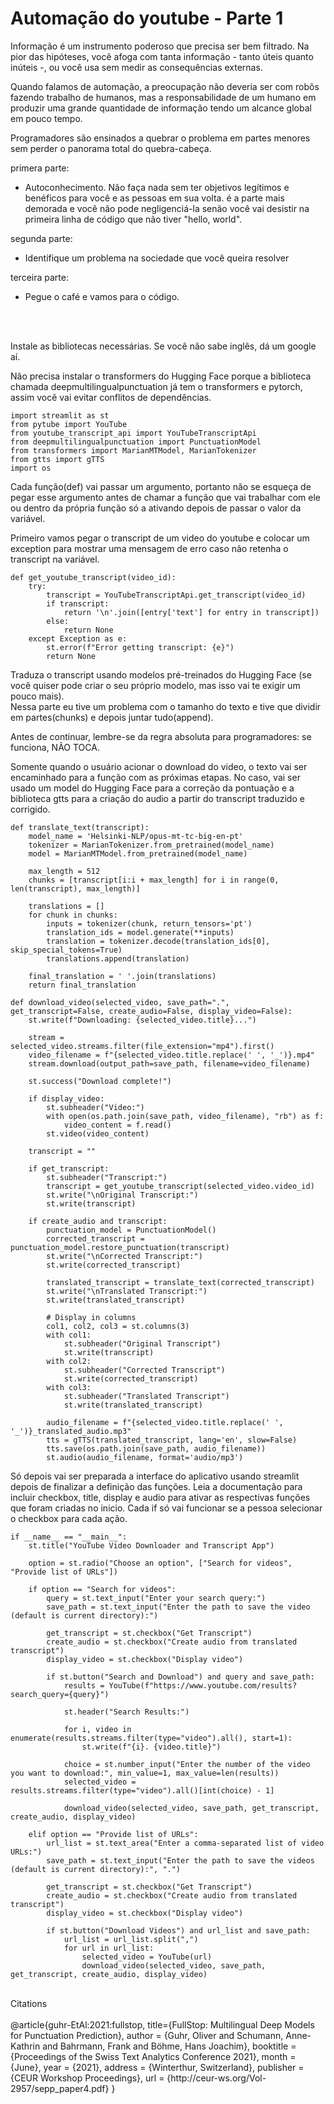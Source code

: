 # Automação do youtube - Parte 1

Informação é um instrumento poderoso que precisa ser bem filtrado. 
Na pior das hipóteses, você afoga com tanta informação - tanto úteis quanto inúteis -,
ou você usa sem medir as consequências externas.  

Quando falamos de automação, a preocupação não deveria ser com robôs fazendo trabalho de humanos,
mas a responsabilidade de um humano em produzir uma grande quantidade de informação tendo um alcance global em pouco tempo.

Programadores são ensinados a quebrar o problema em partes menores sem perder o panorama total do quebra-cabeça.

primera parte:
- Autoconhecimento. Não faça nada sem ter objetivos legítimos e benéficos para você e as pessoas em sua volta.
é a parte mais demorada e você não pode negligenciá-la senão você vai desistir na primeira linha de código que não tiver "hello, world".

segunda parte:
- Identifique um problema na sociedade que você queira resolver


terceira parte:
- Pegue o café e vamos para o código.
<br />
<br />


Instale as bibliotecas necessárias. Se você não sabe inglês, dá um google aí.

Não precisa instalar o transformers do Hugging Face porque a biblioteca chamada deepmultilingualpunctuation
já tem o transformers e pytorch, assim você vai evitar conflitos de dependências.




```
import streamlit as st
from pytube import YouTube
from youtube_transcript_api import YouTubeTranscriptApi
from deepmultilingualpunctuation import PunctuationModel
from transformers import MarianMTModel, MarianTokenizer
from gtts import gTTS
import os
```

Cada função(def) vai passar um argumento, portanto não se esqueça de pegar esse argumento antes de chamar a função 
que vai trabalhar com ele ou dentro da própria função só a ativando depois de passar o valor da variável.

Primeiro vamos pegar o transcript de um video do youtube e colocar um exception para mostrar uma mensagem de erro caso não retenha o transcript na variável.


```
def get_youtube_transcript(video_id):
    try:
        transcript = YouTubeTranscriptApi.get_transcript(video_id)
        if transcript:
            return '\n'.join([entry['text'] for entry in transcript])
        else:
            return None
    except Exception as e:
        st.error(f"Error getting transcript: {e}")
        return None
```

Traduza o transcript usando modelos pré-treinados do Hugging Face (se você quiser pode criar o seu próprio modelo, mas isso vai te exigir um pouco mais).<br />
Nessa parte eu tive um problema com o tamanho do texto e tive que dividir em partes(chunks) e depois juntar tudo(append).

Antes de continuar, lembre-se da regra absoluta para programadores: se funciona, NÃO TOCA.

Somente quando o usuário acionar o download do video, o texto vai ser encaminhado para a função com as próximas etapas.
No caso, vai ser usado um model do Hugging Face para a correção da pontuação e a biblioteca gtts para a criação do audio a partir do transcript traduzido e corrigido.


```
def translate_text(transcript):
    model_name = 'Helsinki-NLP/opus-mt-tc-big-en-pt'
    tokenizer = MarianTokenizer.from_pretrained(model_name)
    model = MarianMTModel.from_pretrained(model_name)

    max_length = 512
    chunks = [transcript[i:i + max_length] for i in range(0, len(transcript), max_length)]

    translations = []
    for chunk in chunks:
        inputs = tokenizer(chunk, return_tensors='pt')
        translation_ids = model.generate(**inputs)
        translation = tokenizer.decode(translation_ids[0], skip_special_tokens=True)
        translations.append(translation)

    final_translation = ' '.join(translations)
    return final_translation
```


```
def download_video(selected_video, save_path=".", get_transcript=False, create_audio=False, display_video=False):
    st.write(f"Downloading: {selected_video.title}...")
    
    stream = selected_video.streams.filter(file_extension="mp4").first()
    video_filename = f"{selected_video.title.replace(' ', '_')}.mp4"
    stream.download(output_path=save_path, filename=video_filename)

    st.success("Download complete!")

    if display_video:
        st.subheader("Video:")
        with open(os.path.join(save_path, video_filename), "rb") as f:
            video_content = f.read()
        st.video(video_content)

    transcript = ""

    if get_transcript:
        st.subheader("Transcript:")
        transcript = get_youtube_transcript(selected_video.video_id)
        st.write("\nOriginal Transcript:")
        st.write(transcript)

    if create_audio and transcript:
        punctuation_model = PunctuationModel()
        corrected_transcript = punctuation_model.restore_punctuation(transcript)
        st.write("\nCorrected Transcript:")
        st.write(corrected_transcript)

        translated_transcript = translate_text(corrected_transcript)
        st.write("\nTranslated Transcript:")
        st.write(translated_transcript)

        # Display in columns
        col1, col2, col3 = st.columns(3)
        with col1:
            st.subheader("Original Transcript")
            st.write(transcript)
        with col2:
            st.subheader("Corrected Transcript")
            st.write(corrected_transcript)
        with col3:
            st.subheader("Translated Transcript")
            st.write(translated_transcript)

        audio_filename = f"{selected_video.title.replace(' ', '_')}_translated_audio.mp3"
        tts = gTTS(translated_transcript, lang='en', slow=False)
        tts.save(os.path.join(save_path, audio_filename))
        st.audio(audio_filename, format='audio/mp3')
```


Só depois vai ser preparada a interface do aplicativo usando streamlit depois de finalizar a definição das funções.
Leia a documentação para incluir checkbox, title, display e audio para ativar as respectivas funções que foram criadas no inicio. 
Cada if só vai funcionar se a pessoa selecionar o checkbox para cada ação.


```
if __name__ == "__main__":
    st.title("YouTube Video Downloader and Transcript App")

    option = st.radio("Choose an option", ["Search for videos", "Provide list of URLs"])

    if option == "Search for videos":
        query = st.text_input("Enter your search query:")
        save_path = st.text_input("Enter the path to save the video (default is current directory):")
        
        get_transcript = st.checkbox("Get Transcript")
        create_audio = st.checkbox("Create audio from translated transcript")
        display_video = st.checkbox("Display video")

        if st.button("Search and Download") and query and save_path:
            results = YouTube(f"https://www.youtube.com/results?search_query={query}")

            st.header("Search Results:")
            
            for i, video in enumerate(results.streams.filter(type="video").all(), start=1):
                st.write(f"{i}. {video.title}")

            choice = st.number_input("Enter the number of the video you want to download:", min_value=1, max_value=len(results))
            selected_video = results.streams.filter(type="video").all()[int(choice) - 1]

            download_video(selected_video, save_path, get_transcript, create_audio, display_video)

    elif option == "Provide list of URLs":
        url_list = st.text_area("Enter a comma-separated list of video URLs:")
        save_path = st.text_input("Enter the path to save the videos (default is current directory):", ".")
        
        get_transcript = st.checkbox("Get Transcript")
        create_audio = st.checkbox("Create audio from translated transcript")
        display_video = st.checkbox("Display video")

        if st.button("Download Videos") and url_list and save_path:
            url_list = url_list.split(",")
            for url in url_list:
                selected_video = YouTube(url)
                download_video(selected_video, save_path, get_transcript, create_audio, display_video)
```
<br />
Citations
<br />
<br />
@article{guhr-EtAl:2021:fullstop,
  title={FullStop: Multilingual Deep Models for Punctuation Prediction},
  author    = {Guhr, Oliver  and  Schumann, Anne-Kathrin  and  Bahrmann, Frank  and  Böhme, Hans Joachim},
  booktitle      = {Proceedings of the Swiss Text Analytics Conference 2021},
  month          = {June},
  year           = {2021},
  address        = {Winterthur, Switzerland},
  publisher      = {CEUR Workshop Proceedings},  
  url       = {http://ceur-ws.org/Vol-2957/sepp_paper4.pdf}
}

